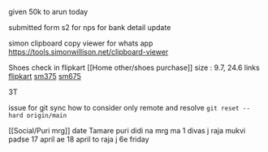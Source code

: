 given 50k to arun today

submitted form s2 for nps for bank detail update

simon clipboard copy viewer for whats app
	https://tools.simonwillison.net/clipboard-viewer


Shoes check in flipkart [[Home other/shoes purchase]]
	size : 9.7, 24.6
	links
		[flipkart](https://www.flipkart.com/sparx-sm-651-walking-shoes-men/p/itmcca3f89460a14?pid=SHOGF3EQGZ4U3PF5&lid=LSTSHOGF3EQGZ4U3PF5MY2F6T&marketplace=FLIPKART&q=sparx+shoes&store=osp%2Fcil&srno=s_2_80&otracker=AS_QueryStore_OrganicAutoSuggest_1_6_na_na_ps&otracker1=AS_QueryStore_OrganicAutoSuggest_1_6_na_na_ps&fm=search-autosuggest&iid=4cc9092f-c9f4-4987-b7a4-67c9e73c9f6f.SHOGF3EQGZ4U3PF5.SEARCH&ppt=sp&ppn=sp&ssid=ro0bu7j1kg0000001736226319119&qH=0aab28f1393b1ed9)
		[sm375](https://www.flipkart.com/sparx-sm-375-outdoors-men/p/itm52ecebc63c322?pid=SHOF7VXTVBBFAJN7&lid=LSTSHOF7VXTVBBFAJN7KJBTCU&marketplace=FLIPKART&q=sparx+shoes&store=osp%2Fcil&srno=s_4_124&otracker=AS_QueryStore_OrganicAutoSuggest_1_6_na_na_ps&otracker1=AS_QueryStore_OrganicAutoSuggest_1_6_na_na_ps&fm=search-autosuggest&iid=d1e2c7f4-68b7-4b9a-af33-e5e5dd8250ed.SHOF7VXTVBBFAJN7.SEARCH&ppt=sp&ppn=sp&ssid=ro0bu7j1kg0000001736226319119&qH=0aab28f1393b1ed9)
		[sm675](https://www.flipkart.com/sparx-sm-675-walking-shoes-men/p/itm9d1df819528d1?pid=SHOGJYDAWZXQMZVT&lid=LSTSHOGJYDAWZXQMZVT8YUGOD&marketplace=FLIPKART&q=sparx%20shoes&sattr[]=color&sattr[]=size&st=size)

3T 

issue for git sync 
	how to consider only remote and resolve
	`git reset --hard origin/main`


[[Social/Puri mrg]] date
	Tamare puri didi na mrg ma 1 divas j raja mukvi padse 17 april ae
	18 april to raja j 6e friday

